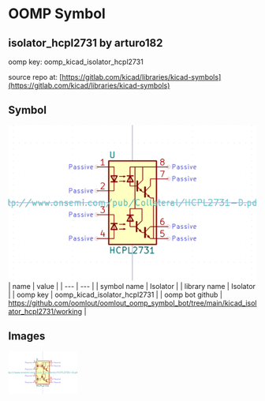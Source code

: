 # OOMP Symbol  
## isolator_hcpl2731  by arturo182  
  
oomp key: oomp_kicad_isolator_hcpl2731  
  
source repo at: [https://gitlab.com/kicad/libraries/kicad-symbols](https://gitlab.com/kicad/libraries/kicad-symbols)  
## Symbol  
  
[![working.png](working_600.png)](working.png)  
| name | value | 
| --- | --- | 
| symbol name | Isolator | 
| library name | Isolator | 
| oomp key | oomp_kicad_isolator_hcpl2731 | 
| oomp bot github | https://github.com/oomlout/oomlout_oomp_symbol_bot/tree/main/kicad_isolator_hcpl2731/working | 
## Images  
  
[![working.png](working_140.png)](working.png)  

